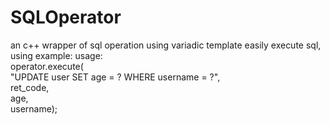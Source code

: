 # SQLOperator
an c++ wrapper of sql operation using variadic template
easily execute sql, using example:
usage:                                                                                          
operator.execute(                                                                             
"UPDATE user SET age = ? WHERE username = ?",                                             
ret_code,                                                                                 
age,                                                                                      
username);
